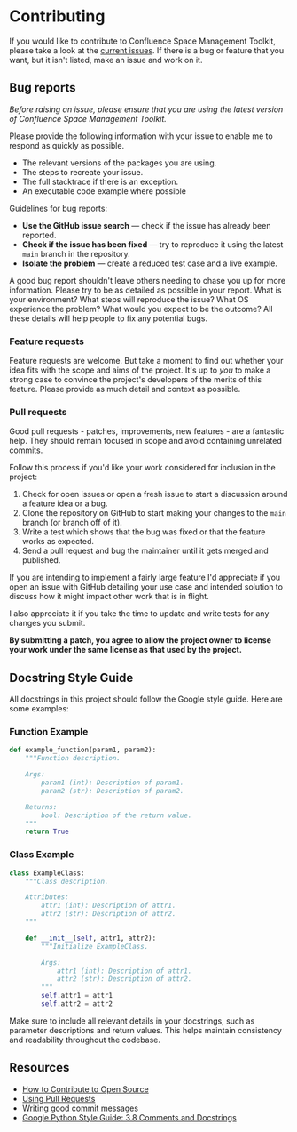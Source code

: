 # Contributing

If you would like to contribute to Confluence Space Management Toolkit, please 
take a look at the 
[current issues](https://github.com/airslateinc/confluence-maintenance-tools/issues). 
If there is a bug or feature that you want, but it isn't listed, make an issue 
and work on it.

## Bug reports

*Before raising an issue, please ensure that you are using the latest version 
of Confluence Space Management Toolkit.*

Please provide the following information with your issue to enable me to 
respond as quickly as possible.

* The relevant versions of the packages you are using.
* The steps to recreate your issue.
* The full stacktrace if there is an exception.
* An executable code example where possible

Guidelines for bug reports:

* **Use the GitHub issue search** — check if the issue has already been 
  reported.
* **Check if the issue has been fixed** — try to reproduce it using the latest 
  `main` branch in the repository.
* **Isolate the problem** — create a reduced test case and a live example.

A good bug report shouldn't leave others needing to chase you up for more 
information. Please try to be as detailed as possible in your report. What is 
your environment? What steps will reproduce the issue? What OS experience the 
problem? What would you expect to be the outcome? All these details will help 
people to fix any potential bugs.

### Feature requests

Feature requests are welcome. But take a moment to find out whether your idea 
fits with the scope and aims of the project. It's up to *you* to make a strong 
case to convince the project's developers of the merits of this feature. Please 
provide as much detail and context as possible.

### Pull requests

Good pull requests - patches, improvements, new features - are a fantastic 
help. They should remain focused in scope and avoid containing unrelated 
commits.

Follow this process if you'd like your work considered for inclusion in the 
project:

1. Check for open issues or open a fresh issue to start a discussion around a 
   feature idea or a bug.
2. Clone the repository on GitHub to start making your changes to the `main` 
   branch (or branch off of it).
3. Write a test which shows that the bug was fixed or that the feature works as 
   expected.
4. Send a pull request and bug the maintainer until it gets merged and published.

If you are intending to implement a fairly large feature I'd appreciate if you 
open an issue with GitHub detailing your use case and intended solution to 
discuss how it might impact other work that is in flight.

I also appreciate it if you take the time to update and write tests for any 
changes you submit.

**By submitting a patch, you agree to allow the project owner to license your 
work under the same license as that used by the project.**

## Docstring Style Guide

All docstrings in this project should follow the Google style guide. Here are 
some examples:

### Function Example

```python
def example_function(param1, param2):
    """Function description.

    Args:
        param1 (int): Description of param1.
        param2 (str): Description of param2.

    Returns:
        bool: Description of the return value.
    """
    return True
```


### Class Example

```python
class ExampleClass:
    """Class description.

    Attributes:
        attr1 (int): Description of attr1.
        attr2 (str): Description of attr2.
    """

    def __init__(self, attr1, attr2):
        """Initialize ExampleClass.

        Args:
            attr1 (int): Description of attr1.
            attr2 (str): Description of attr2.
        """
        self.attr1 = attr1
        self.attr2 = attr2
```

Make sure to include all relevant details in your docstrings, such as parameter
descriptions and return values. This helps maintain consistency and readability
throughout the codebase.

## Resources

* [How to Contribute to Open Source](https://opensource.guide/how-to-contribute/)
* [Using Pull Requests](https://help.github.com/articles/about-pull-requests/)
* [Writing good commit messages](http://tbaggery.com/2008/04/19/a-note-about-git-commit-messages.html)
* [Google Python Style Guide: 3.8 Comments and Docstrings](https://google.github.io/styleguide/pyguide.html#38-comments-and-docstrings)
